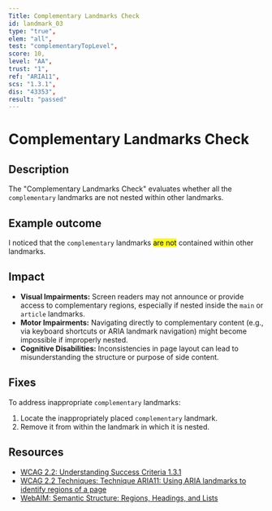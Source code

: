 ```yaml
---
Title: Complementary Landmarks Check
id: landmark_03
type: "true",
elem: "all",
test: "complementaryTopLevel",
score: 10,
level: "AA",
trust: "1",
ref: "ARIA11",
scs: "1.3.1",
dis: "43353",
result: "passed"
---
```


# Complementary Landmarks Check

## Description

The "Complementary Landmarks Check" evaluates whether all the <code>complementary</code> landmarks are not nested within other landmarks.

## Example outcome

I noticed that the <code>complementary</code> landmarks <mark>are not</mark> contained within other landmarks.

## Impact

- **Visual Impairments:** Screen readers may not announce or provide access to complementary regions, especially if nested inside the <code>main</code> or <code>article</code> landmarks.
- **Motor Impairments:** Navigating directly to complementary content (e.g., via keyboard shortcuts or ARIA landmark navigation) might become impossible if improperly nested.
- **Cognitive Disabilities:** Inconsistencies in page layout can lead to misunderstanding the structure or purpose of side content.

## Fixes

To address inappropriate <code>complementary</code> landmarks:

1. Locate the inappropriately placed <code>complementary</code> landmark.
2. Remove it from within the landmark in which it is nested.

## Resources

- [WCAG 2.2: Understanding Success Criteria 1.3.1](https://www.w3.org/WAI/WCAG22/Understanding/info-and-relationships)
- [WCAG 2.2 Techniques: Technique ARIA11: Using ARIA landmarks to identify regions of a page](https://www.w3.org/WAI/WCAG22/Techniques/aria/ARIA11)
- [WebAIM: Semantic Structure: Regions, Headings, and Lists](https://webaim.org/techniques/semanticstructure/)

